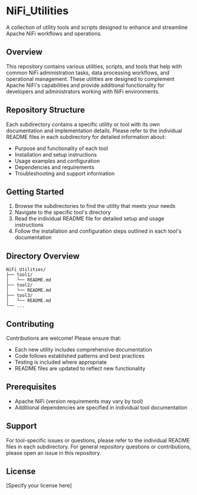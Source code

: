 # NiFi_Utilities

A collection of utility tools and scripts designed to enhance and streamline Apache NiFi workflows and operations.

## Overview

This repository contains various utilities, scripts, and tools that help with common NiFi administration tasks, data processing workflows, and operational management. These utilities are designed to complement Apache NiFi's capabilities and provide additional functionality for developers and administrators working with NiFi environments.

## Repository Structure

Each subdirectory contains a specific utility or tool with its own documentation and implementation details. Please refer to the individual README files in each subdirectory for detailed information about:

- Purpose and functionality of each tool
- Installation and setup instructions
- Usage examples and configuration
- Dependencies and requirements
- Troubleshooting and support information

## Getting Started

1. Browse the subdirectories to find the utility that meets your needs
2. Navigate to the specific tool's directory
3. Read the individual README file for detailed setup and usage instructions
4. Follow the installation and configuration steps outlined in each tool's documentation

## Directory Overview

```
NiFi_Utilities/
├── tool1/
│   └── README.md
├── tool2/
│   └── README.md
├── tool3/
│   └── README.md
└── ...
```

## Contributing

Contributions are welcome! Please ensure that:
- Each new utility includes comprehensive documentation
- Code follows established patterns and best practices
- Testing is included where appropriate
- README files are updated to reflect new functionality

## Prerequisites

- Apache NiFi (version requirements may vary by tool)
- Additional dependencies are specified in individual tool documentation

## Support

For tool-specific issues or questions, please refer to the individual README files in each subdirectory. For general repository questions or contributions, please open an issue in this repository.

## License

[Specify your license here]
